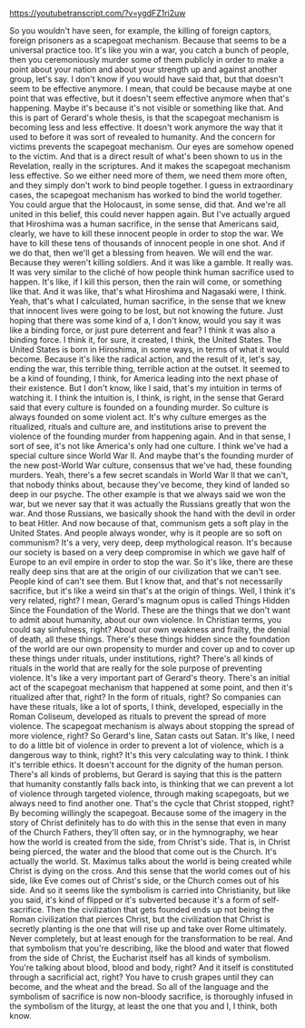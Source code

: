 https://youtubetranscript.com/?v=ygdFZ1ri2uw

 So you wouldn't have seen, for example, the killing of foreign captors, foreign prisoners as a scapegoat mechanism. Because that seems to be a universal practice too. It's like you win a war, you catch a bunch of people, then you ceremoniously murder some of them publicly in order to make a point about your nation and about your strength up and against another group, let's say. I don't know if you would have said that, but that doesn't seem to be effective anymore. I mean, that could be because maybe at one point that was effective, but it doesn't seem effective anymore when that's happening. Maybe it's because it's not visible or something like that. And this is part of Gerard's whole thesis, is that the scapegoat mechanism is becoming less and less effective. It doesn't work anymore the way that it used to before it was sort of revealed to humanity. And the concern for victims prevents the scapegoat mechanism. Our eyes are somehow opened to the victim. And that is a direct result of what's been shown to us in the Revelation, really in the scriptures. And it makes the scapegoat mechanism less effective. So we either need more of them, we need them more often, and they simply don't work to bind people together. I guess in extraordinary cases, the scapegoat mechanism has worked to bind the world together. You could argue that the Holocaust, in some sense, did that. And we're all united in this belief, this could never happen again. But I've actually argued that Hiroshima was a human sacrifice, in the sense that Americans said, clearly, we have to kill these innocent people in order to stop the war. We have to kill these tens of thousands of innocent people in one shot. And if we do that, then we'll get a blessing from heaven. We will end the war. Because they weren't killing soldiers. And it was like a gamble. It really was. It was very similar to the cliché of how people think human sacrifice used to happen. It's like, if I kill this person, then the rain will come, or something like that. And it was like, that's what Hiroshima and Nagasaki were, I think. Yeah, that's what I calculated, human sacrifice, in the sense that we knew that innocent lives were going to be lost, but not knowing the future. Just hoping that there was some kind of a, I don't know, would you say it was like a binding force, or just pure deterrent and fear? I think it was also a binding force. I think it, for sure, it created, I think, the United States. The United States is born in Hiroshima, in some ways, in terms of what it would become. Because it's like the radical action, and the result of it, let's say, ending the war, this terrible thing, terrible action at the outset. It seemed to be a kind of founding, I think, for America leading into the next phase of their existence. But I don't know, like I said, that's my intuition in terms of watching it. I think the intuition is, I think, is right, in the sense that Gerard said that every culture is founded on a founding murder. So culture is always founded on some violent act. It's why culture emerges as the ritualized, rituals and culture are, and institutions arise to prevent the violence of the founding murder from happening again. And in that sense, I sort of see, it's not like America's only had one culture. I think we've had a special culture since World War II. And maybe that's the founding murder of the new post-World War culture, consensus that we've had, these founding murders. Yeah, there's a few secret scandals in World War II that we can't, that nobody thinks about, because they've become, they kind of landed so deep in our psyche. The other example is that we always said we won the war, but we never say that it was actually the Russians greatly that won the war. And those Russians, we basically shook the hand with the devil in order to beat Hitler. And now because of that, communism gets a soft play in the United States. And people always wonder, why is it people are so soft on communism? It's a very, very deep, deep mythological reason. It's because our society is based on a very deep compromise in which we gave half of Europe to an evil empire in order to stop the war. So it's like, there are these really deep sins that are at the origin of our civilization that we can't see. People kind of can't see them. But I know that, and that's not necessarily sacrifice, but it's like a weird sin that's at the origin of things. Well, I think it's very related, right? I mean, Gerard's magnum opus is called Things Hidden Since the Foundation of the World. These are the things that we don't want to admit about humanity, about our own violence. In Christian terms, you could say sinfulness, right? About our own weakness and frailty, the denial of death, all these things. There's these things hidden since the foundation of the world are our own propensity to murder and cover up and to cover up these things under rituals, under institutions, right? There's all kinds of rituals in the world that are really for the sole purpose of preventing violence. It's like a very important part of Gerard's theory. There's an initial act of the scapegoat mechanism that happened at some point, and then it's ritualized after that, right? In the form of rituals, right? So companies can have these rituals, like a lot of sports, I think, developed, especially in the Roman Coliseum, developed as rituals to prevent the spread of more violence. The scapegoat mechanism is always about stopping the spread of more violence, right? So Gerard's line, Satan casts out Satan. It's like, I need to do a little bit of violence in order to prevent a lot of violence, which is a dangerous way to think, right? It's this very calculating way to think. I think it's terrible ethics. It doesn't account for the dignity of the human person. There's all kinds of problems, but Gerard is saying that this is the pattern that humanity constantly falls back into, is thinking that we can prevent a lot of violence through targeted violence, through making scapegoats, but we always need to find another one. That's the cycle that Christ stopped, right? By becoming willingly the scapegoat. Because some of the imagery in the story of Christ definitely has to do with this in the sense that even in many of the Church Fathers, they'll often say, or in the hymnography, we hear how the world is created from the side, from Christ's side. That is, in Christ being pierced, the water and the blood that come out is the Church. It's actually the world. St. Maximus talks about the world is being created while Christ is dying on the cross. And this sense that the world comes out of his side, like Eve comes out of Christ's side, or the Church comes out of his side. And so it seems like the symbolism is carried into Christianity, but like you said, it's kind of flipped or it's subverted because it's a form of self-sacrifice. Then the civilization that gets founded ends up not being the Roman civilization that pierces Christ, but the civilization that Christ is secretly planting is the one that will rise up and take over Rome ultimately. Never completely, but at least enough for the transformation to be real. And that symbolism that you're describing, like the blood and water that flowed from the side of Christ, the Eucharist itself has all kinds of symbolism. You're talking about blood, blood and body, right? And it itself is constituted through a sacrificial act, right? You have to crush grapes until they can become, and the wheat and the bread. So all of the language and the symbolism of sacrifice is now non-bloody sacrifice, is thoroughly infused in the symbolism of the liturgy, at least the one that you and I, I think, both know.